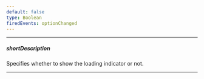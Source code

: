 ```yaml
---
default: false
type: Boolean
firedEvents: optionChanged
---
```

---
##### shortDescription
Specifies whether to show the loading indicator or not.

---

